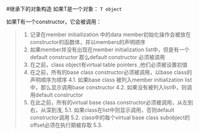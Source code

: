 #继承下的对象构造
如果T是一个对象：
`T object`

如果T有一个constructor，它会被调用：

>1. 记录在member initiailization 中的data member初始化操作会被放在constructor的函数体，并以members的声明顺序
>2. 如果member并没有出现在member initialization list中，但是有一个default constructor 那么default constructor 必须被调用
>3. 在之前，class object有virtual table pointers ,他们必须被设置初值
>4. 在之前，所有的base class constructor必须被调用，以base
 class的声明顺序为顺序
 >4.1. 如果base class
被列入member initialization list中，那么显示调用base constructor
>4.2. 如果没有被列入list中，则调用default constructor
>5. 在此之前，所有的virtual base class constructor必须被调用，从左到右，从深到浅,
>5.1. 如果class在list中则显示调用，否则default constructor调用
>5.2. class中的每个virtual base class subobject的offset必须在执行期被存取
>5.3. 